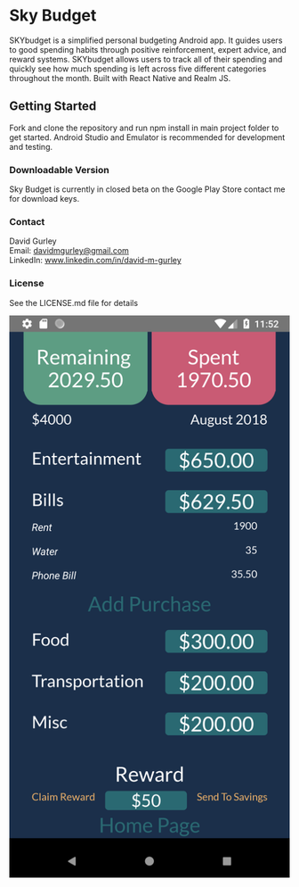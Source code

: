 # Sky Budget

SKYbudget is a simplified personal budgeting Android app. It guides users to good spending habits through positive reinforcement, expert advice, and reward systems. SKYbudget allows users to track all of their spending and quickly see how much spending is left across five different categories throughout the month. Built with React Native and Realm JS.

## Getting Started

Fork and clone the repository and run npm install in main project folder to get started. Android Studio and Emulator is recommended for development and testing. 

### Downloadable Version

Sky Budget is currently in closed beta on the Google Play Store contact me for download keys.

### **Contact**
David Gurley <br />
Email: davidmgurley@gmail.com <br />
LinkedIn: www.linkedin.com/in/david-m-gurley

### **License**
See the LICENSE.md file for details

![ScreenShot](https://github.com/davidmgurley/skybudget/blob/master/skybudget1/Screenshot_1530553932.png?raw=true)
